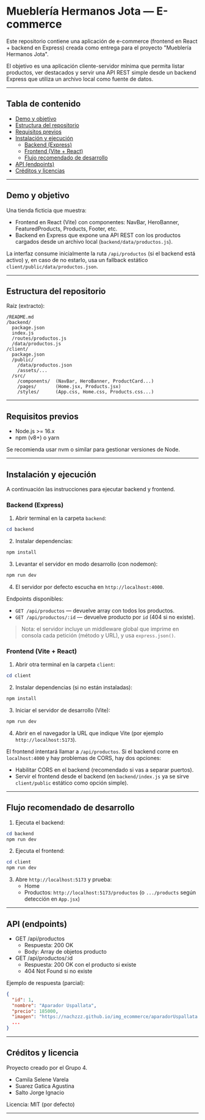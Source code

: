 # Mueblería Hermanos Jota — E-commerce

Este repositorio contiene una aplicación de e-commerce (frontend en React + backend en Express) creada como entrega para el proyecto "Mueblería Hermanos Jota".

El objetivo es una aplicación cliente-servidor mínima que permita listar productos, ver destacados y servir una API REST simple desde un backend Express que utiliza un archivo local como fuente de datos.

---

## Tabla de contenido
- [Demo y objetivo](#demo-y-objetivo)
- [Estructura del repositorio](#estructura-del-repositorio)
- [Requisitos previos](#requisitos-previos)
- [Instalación y ejecución](#instalación-y-ejecución)
  - [Backend (Express)](#backend-express)
  - [Frontend (Vite + React)](#frontend-vite--react)
  - [Flujo recomendado de desarrollo](#flujo-recomendado-de-desarrollo)
- [API (endpoints)](#api-endpoints)
- [Créditos y licencias](#créditos-y-licencias)

---

## Demo y objetivo
Una tienda ficticia que muestra:
- Frontend en React (Vite) con componentes: NavBar, HeroBanner, FeaturedProducts, Products, Footer, etc.
- Backend en Express que expone una API REST con los productos cargados desde un archivo local (`backend/data/productos.js`).

La interfaz consume inicialmente la ruta `/api/productos` (si el backend está activo) y, en caso de no estarlo, usa un fallback estático `client/public/data/productos.json`.

---

## Estructura del repositorio

Raíz (extracto):

```
/README.md
/backend/
  package.json
  index.js
  /routes/productos.js
  /data/productos.js
/client/
  package.json
  /public/
    /data/productos.json
    /assets/...
  /src/
    /components/  (NavBar, HeroBanner, ProductCard...)
    /pages/       (Home.jsx, Products.jsx)
    /styles/      (App.css, Home.css, Products.css...)
```

---

## Requisitos previos
- Node.js >= 16.x
- npm (v8+) o yarn

Se recomienda usar nvm o similar para gestionar versiones de Node.

---

## Instalación y ejecución
A continuación las instrucciones para ejecutar backend y frontend.

### Backend (Express)
1. Abrir terminal en la carpeta `backend`:
```powershell
cd backend
```
2. Instalar dependencias:
```powershell
npm install
```
3. Levantar el servidor en modo desarrollo (con nodemon):
```powershell
npm run dev
```
4. El servidor por defecto escucha en `http://localhost:4000`.

Endpoints disponibles:
- `GET /api/productos` — devuelve array con todos los productos.
- `GET /api/productos/:id` — devuelve producto por `id` (404 si no existe).

> Nota: el servidor incluye un middleware global que imprime en consola cada petición (método y URL), y usa `express.json()`.

### Frontend (Vite + React)
1. Abrir otra terminal en la carpeta `client`:
```powershell
cd client
```
2. Instalar dependencias (si no están instaladas):
```powershell
npm install
```
3. Iniciar el servidor de desarrollo (Vite):
```powershell
npm run dev
```
4. Abrir en el navegador la URL que indique Vite (por ejemplo `http://localhost:5173`).

El frontend intentará llamar a `/api/productos`. Si el backend corre en `localhost:4000` y hay problemas de CORS, hay dos opciones:
- Habilitar CORS en el backend (recomendado si vas a separar puertos).
- Servir el frontend desde el backend (en `backend/index.js` ya se sirve `client/public` estático como opción simple).

---

## Flujo recomendado de desarrollo
1. Ejecuta el backend:
```powershell
cd backend
npm run dev
```
2. Ejecuta el frontend:
```powershell
cd client
npm run dev
```
3. Abre `http://localhost:5173` y prueba:
   - Home
   - Productos: `http://localhost:5173/productos` (o `.../products` según detección en `App.jsx`)

---

## API (endpoints)
- GET /api/productos
  - Respuesta: 200 OK
  - Body: Array de objetos producto
- GET /api/productos/:id
  - Respuesta: 200 OK con el producto si existe
  - 404 Not Found si no existe

Ejemplo de respuesta (parcial):
```json
{
  "id": 1,
  "nombre": "Aparador Uspallata",
  "precio": 185000,
  "imagen": "https://nachzzz.github.io/img_ecommerce/aparadorUspallata.png",
  ...
}
```

---

## Créditos y licencia
Proyecto creado por el Grupo 4.
- Camila Selene Varela
- Suarez Gatica Agustina
- Salto Jorge Ignacio

Licencia: MIT (por defecto)

---

